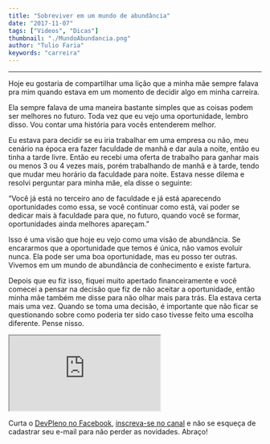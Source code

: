 ```yaml
---
title: "Sobreviver em um mundo de abundância"
date: "2017-11-07"
tags: ["Videos", "Dicas"]
thumbnail: "./MundoAbundancia.png"
author: "Tulio Faria"
keywords: "carreira"
---
```


---
Hoje eu gostaria de compartilhar uma lição que a minha mãe sempre falava pra mim quando estava em um momento de decidir algo em minha carreira.

Ela sempre falava de uma maneira bastante simples que as coisas podem ser melhores no futuro. Toda vez que eu vejo uma oportunidade, lembro disso. Vou contar uma história para vocês entenderem melhor.

Eu estava para decidir se eu iria trabalhar em uma empresa ou não,  meu cenário na época era fazer faculdade de manhã e dar aula a noite, então eu tinha a tarde livre. Então eu recebi uma oferta de trabalho para ganhar mais ou menos 3 ou 4 vezes mais, porém trabalhando de manhã e à tarde, tendo que mudar meu horário da faculdade para noite. Estava nesse dilema e resolvi perguntar para minha mãe, ela disse o seguinte:

“Você já está no terceiro ano de faculdade e já está aparecendo oportunidades como essa, se você continuar como está, vai poder se dedicar mais à faculdade para que, no futuro, quando você se formar, oportunidades ainda melhores apareçam.”

Isso é uma visão que hoje eu vejo como uma visão de abundância. Se encararmos que a oportunidade que temos é única, não vamos evoluir nunca. Ela pode ser uma boa oportunidade, mas eu posso ter outras. Vivemos em um mundo de abundância de conhecimento e existe fartura.

Depois que eu fiz isso, fiquei muito apertado financeiramente e você comecei a pensar na decisão que fiz de não aceitar a oportunidade, então minha mãe também me disse para não olhar mais para trás. Ela estava certa mais uma vez. Quando se toma uma decisão, é importante que não ficar se questionando sobre como poderia ter sido caso tivesse feito uma escolha diferente. Pense nisso.

<div class="embed-responsive embed-responsive-16by9 mb-4">
  <iframe class="embed-responsive-item" src="https://www.youtube.com/embed/e-7FXzaYPt8" allowfullscreen></iframe>
</div>

Curta o [DevPleno no Facebook](https://www.facebook.com/devpleno), [inscreva-se no canal](https://www.youtube.com/devplenocom) e não se esqueça de cadastrar seu e-mail para não perder as novidades. Abraço!
